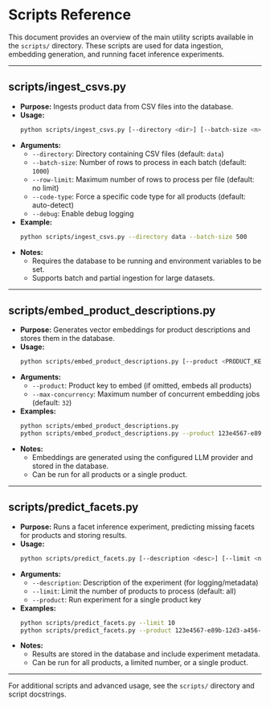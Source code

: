 # Scripts Reference

This document provides an overview of the main utility scripts available in the `scripts/` directory. These scripts are used for data ingestion, embedding generation, and running facet inference experiments.

---

## scripts/ingest_csvs.py
- **Purpose:**
  Ingests product data from CSV files into the database.
- **Usage:**
  ```bash
  python scripts/ingest_csvs.py [--directory <dir>] [--batch-size <n>] [--row-limit <n>] [--code-type <type>] [--debug]
  ```
- **Arguments:**
  - `--directory`: Directory containing CSV files (default: `data`)
  - `--batch-size`: Number of rows to process in each batch (default: `1000`)
  - `--row-limit`: Maximum number of rows to process per file (default: no limit)
  - `--code-type`: Force a specific code type for all products (default: auto-detect)
  - `--debug`: Enable debug logging
- **Example:**
  ```bash
  python scripts/ingest_csvs.py --directory data --batch-size 500
  ```
- **Notes:**
  - Requires the database to be running and environment variables to be set.
  - Supports batch and partial ingestion for large datasets.

---

## scripts/embed_product_descriptions.py
- **Purpose:**
  Generates vector embeddings for product descriptions and stores them in the database.
- **Usage:**
  ```bash
  python scripts/embed_product_descriptions.py [--product <PRODUCT_KEY>] [--max-concurrency <n>]
  ```
- **Arguments:**
  - `--product`: Product key to embed (if omitted, embeds all products)
  - `--max-concurrency`: Maximum number of concurrent embedding jobs (default: `32`)
- **Examples:**
  ```bash
  python scripts/embed_product_descriptions.py
  python scripts/embed_product_descriptions.py --product 123e4567-e89b-12d3-a456-426614174000
  ```
- **Notes:**
  - Embeddings are generated using the configured LLM provider and stored in the database.
  - Can be run for all products or a single product.

---

## scripts/predict_facets.py
- **Purpose:**
  Runs a facet inference experiment, predicting missing facets for products and storing results.
- **Usage:**
  ```bash
  python scripts/predict_facets.py [--description <desc>] [--limit <n>] [--product <PRODUCT_KEY>]
  ```
- **Arguments:**
  - `--description`: Description of the experiment (for logging/metadata)
  - `--limit`: Limit the number of products to process (default: all)
  - `--product`: Run experiment for a single product key
- **Examples:**
  ```bash
  python scripts/predict_facets.py --limit 10
  python scripts/predict_facets.py --product 123e4567-e89b-12d3-a456-426614174000
  ```
- **Notes:**
  - Results are stored in the database and include experiment metadata.
  - Can be run for all products, a limited number, or a single product.

---

For additional scripts and advanced usage, see the `scripts/` directory and script docstrings. 